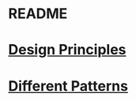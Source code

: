 README
=======

# [Design Principles](./notes/design-principles.md)

# [Different Patterns](./notes/patterns.md)
